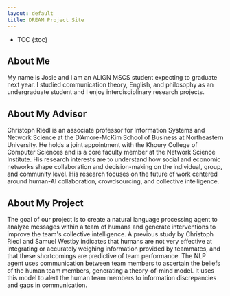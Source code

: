 ```yaml
---
layout: default
title: DREAM Project Site
---
```


* TOC
{:toc}

## About Me

My name is Josie and I am an ALIGN MSCS student expecting to graduate next year. I studied communication theory, English, and philosophy as an undergraduate student and I enjoy interdisciplinary research projects.

## About My Advisor

Christoph Riedl is an associate professor for Information Systems and Network Science at the D’Amore-McKim School of Business at Northeastern University. He holds a joint appointment with the Khoury College of Computer Sciences and is a core faculty member at the Network Science Institute. His research interests are to understand how social and economic networks shape collaboration and decision-making on the individual, group, and community level. His research focuses on the future of work centered around human-AI collaboration, crowdsourcing, and collective intelligence.

## About My Project

The goal of our project is to create a natural language processing agent to analyze messages within a team of humans and generate interventions to improve the team's collective intelligence. A previous study by Christoph Riedl and Samuel Westby indicates that humans are not very effective at integrating or accurately weighing information provided by teammates, and that these shortcomings are predictive of team performance. The NLP agent uses communication between team members to ascertain the beliefs of the human team members, generating a theory-of-mind model. It uses this model to alert the human team members to information discrepancies and gaps in communication.

<!-- [My Final Report](files/finalreport.pdf)
 -->
<!-- ## My Blog

[My Blog](blog.html)
 -->
